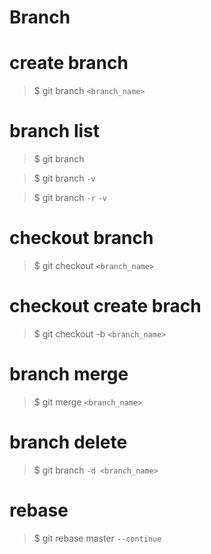 # Branch

# create branch

> $ git branch `<branch_name>`

# branch list

> $ git branch

> $ git branch `-v`

> $ git branch `-r` `-v`

# checkout branch

> $ git checkout `<branch_name>`

# checkout create brach

> $ git checkout -b `<branch_name>`

# branch merge

> $ git merge `<branch_name>`

# branch delete

> $ git branch `-d <branch_name>`

# rebase

> $ git rebase master `--continue`

